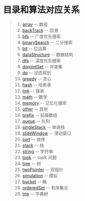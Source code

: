 
# 目录和算法对应关系

> 1. [array](src/array) -- 数组
> 2. [backTrack](src/backTrack) -- 回溯
> 3. [bfs](src/bfs) -- 广度优先搜索
> 4. [binarySearch](src/binarySearch) -- 二分搜索
> 5. [bit](src/bit) -- 位运算
> 6. [dataStructure](src/dataStructure) -- 数据结构
> 7. [dfs](src/dfs) -- 深度优先搜索
> 8. [disjointSet](src/disjointSet) -- 并查集
> 9. [dp](src/dp) -- 动态规划
> 10. [greedy](src/greedy) -- 贪心
> 11. [hash](src/hash) -- 哈希表
> 12. [link](src/link) -- 链表
> 13. [math](src/math) -- 数学
> 14. [memory](src/memory) -- 记忆化搜索
> 15. [other](src/other) -- 其他
> 16. [prefix](src/prefix) -- 前缀数组
> 17. [queue](src/queue) -- 队列
> 18. [singleStack](src/singleStack) -- 单调栈
> 19. [slideWindow](src/slideWindow) -- 滑动窗口
> 20. [sort](src/sort) -- 排序
> 21. [stack](src/sort) -- 栈
> 22. [string](src/string) -- 字符串
> 23. [topk](src/topk) -- topK 问题
> 24. [tree](src/tree) -- 树
> 26. [twoPointer](src/twoPointer) -- 双指针
> 26. [simulation](src/simulation) -- 模拟
> 27. [bucket](src/bucket) -- 桶
> 28. [orderedSet](src/orderedSet) -- 有序集合
> 29. [trie](src/trie) -- 字典树